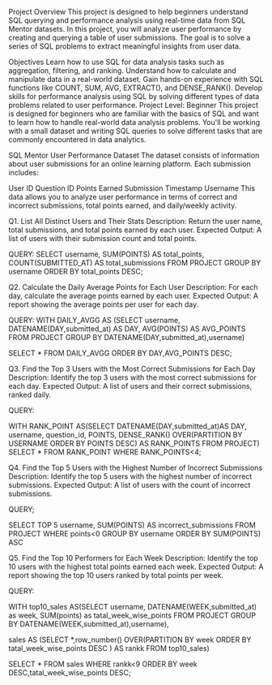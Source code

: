 Project Overview
This project is designed to help beginners understand SQL querying and performance analysis using real-time data from SQL Mentor datasets. In this project, you will analyze user performance by creating and querying a table of user submissions. The goal is to solve a series of SQL problems to extract meaningful insights from user data.

Objectives
Learn how to use SQL for data analysis tasks such as aggregation, filtering, and ranking.
Understand how to calculate and manipulate data in a real-world dataset.
Gain hands-on experience with SQL functions like COUNT, SUM, AVG, EXTRACT(), and DENSE_RANK().
Develop skills for performance analysis using SQL by solving different types of data problems related to user performance.
Project Level: Beginner
This project is designed for beginners who are familiar with the basics of SQL and want to learn how to handle real-world data analysis problems. You'll be working with a small dataset and writing SQL queries to solve different tasks that are commonly encountered in data analytics.

SQL Mentor User Performance Dataset
The dataset consists of information about user submissions for an online learning platform. Each submission includes:

User ID
Question ID
Points Earned
Submission Timestamp
Username
This data allows you to analyze user performance in terms of correct and incorrect submissions, total points earned, and daily/weekly activity.

Q1. List All Distinct Users and Their Stats
Description: Return the user name, total submissions, and total points earned by each user.
Expected Output: A list of users with their submission count and total points.

QUERY:
SELECT username,
       SUM(POINTS) AS total_points,
	   COUNT(SUBMITTED_AT) AS total_submissions 
FROM PROJECT
GROUP BY username
ORDER BY total_points DESC; 

Q2. Calculate the Daily Average Points for Each User
Description: For each day, calculate the average points earned by each user.
Expected Output: A report showing the average points per user for each day.

QUERY:
WITH DAILY_AVGG AS (SELECT username,
       DATENAME(DAY,submitted_at) AS DAY,
       AVG(POINTS) AS AVG_POINTS
FROM PROJECT
GROUP BY DATENAME(DAY,submitted_at),username)

SELECT * FROM DAILY_AVGG
ORDER BY DAY,AVG_POINTS DESC;

Q3. Find the Top 3 Users with the Most Correct Submissions for Each Day
Description: Identify the top 3 users with the most correct submissions for each day.
Expected Output: A list of users and their correct submissions, ranked daily.

QUERY:

WITH RANK_POINT AS(SELECT  DATENAME(DAY,submitted_at)AS DAY,
                           username,
						   question_id,
		                   POINTS,
		                   DENSE_RANK() OVER(PARTITION BY USERNAME ORDER BY POINTS DESC) AS RANK_POINTS
                           FROM PROJECT)
SELECT * FROM RANK_POINT
WHERE RANK_POINTS<4;

Q4. Find the Top 5 Users with the Highest Number of Incorrect Submissions
Description: Identify the top 5 users with the highest number of incorrect submissions.
Expected Output: A list of users with the count of incorrect submissions.

QUERY;

SELECT TOP 5 username,
             SUM(POINTS) AS incorrect_submissions 
FROM PROJECT
WHERE points<0
GROUP BY username
ORDER BY SUM(POINTS) ASC

Q5. Find the Top 10 Performers for Each Week
Description: Identify the top 10 users with the highest total points earned each week.
Expected Output: A report showing the top 10 users ranked by total points per week.

QUERY:

WITH top10_sales AS(SELECT  username,
                            DATENAME(WEEK,submitted_at) as week,
							SUM(points) as tatal_week_wise_points 
					FROM PROJECT
GROUP BY DATENAME(WEEK,submitted_at),username),

sales AS (SELECT *,row_number() OVER(PARTITION BY week ORDER BY tatal_week_wise_points DESC ) AS rankk 
FROM top10_sales)

SELECT * FROM sales
WHERE rankk<9
ORDER BY week DESC,tatal_week_wise_points DESC;
